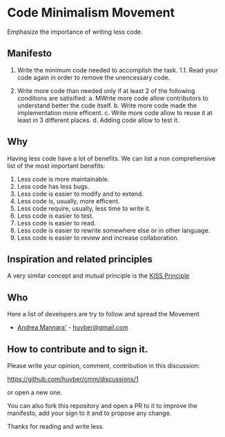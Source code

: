 # Code Minimalism Movement

Emphasize the importance of writing less code. 

## Manifesto

1. Write the minimum code needed to accomplish the task.
  1.1. Read your code again in order to remove the unencessary code.

2. Write more code than needed only if at least 2 of the following conditions
are satisified:
  a. MWrite more code allow contributors to understand better the code itself.
  b. Write more code made the implementation more efficent. 
  c. Write more code allow to reuse it at least in 3 different places. 
  d. Adding code allow to test it.

## Why

Having less code have a lot of benefits. We can list a non comprehensive list
of the most important benefits:

1. Less code is more maintainable.
2. Less code has less bugs.
3. Less code is easier to modify and to extend.
4. Less code is, usually, more efficent.
5. Less code require, usually, less time to write it.
6. Less code is easier to test.
7. Less code is easier to read.
8. Less code is easier to rewrite somewhere else or in other language.
9. Less code is easier to review and increase collaboration.

## Inspiration and related principles

A very similar concept and mutual principle is the 
[KISS Principle](https://en.wikipedia.org/wiki/KISS_principle)

## Who

Here a list of developers are try to follow and spread the Movement

- [Andrea Mannara'](https://github.com/huvber) - huvber@gmail.com

## How to contribute and to sign it.

Please write your opinion, comment, contribution in this discussion:

https://github.com/huvber/cmm/discussions/1

or open a new one.

You can also fork this repository and open a PR to it to improve the manifesto,
add your sign to it and to propose any change.

Thanks for reading and write less. 
